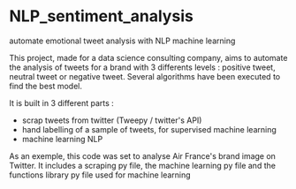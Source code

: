 # NLP_sentiment_analysis
automate emotional tweet analysis with NLP machine learning

This project, made for a data science consulting company, aims to automate the analysis of tweets for a brand with 3 differents levels : 
positive tweet, neutral tweet or negative tweet.
Several algorithms have been executed to find the best model.

It is built in 3 different parts : 
- scrap tweets from twitter (Tweepy / twitter's API)
- hand labelling of a sample of tweets, for supervised machine learning
- machine learning NLP

As an exemple, this code was set to analyse Air France's brand image on Twitter. It includes a scraping py file, the machine learning py file and the functions library py file used for machine learning
